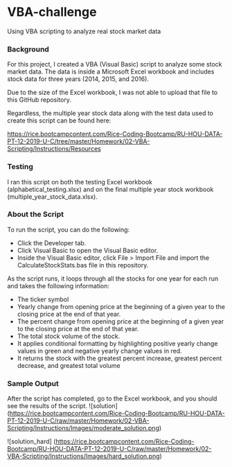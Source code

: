 # VBA-challenge
Using VBA scripting to analyze real stock market data


### Background
For this project, I created a VBA (Visual Basic) script to analyze some stock market data. The data is inside a Microsoft Excel workbook and includes stock data for three years (2014, 2015, and 2016). 

Due to the size of the Excel workbook, I was not able to upload that file to this GitHub repository.

Regardless, the multiple year stock data along with the test data used to create this script can be found here:

https://rice.bootcampcontent.com/Rice-Coding-Bootcamp/RU-HOU-DATA-PT-12-2019-U-C/tree/master/Homework/02-VBA-Scripting/Instructions/Resources

### Testing
I ran this script on both the testing Excel workbook (alphabetical_testing.xlsx) and on the final multiple year stock workbook (multiple_year_stock_data.xlsx).


### About the Script
To run the script, you can do the following:
- Click the Developer tab.
- Click Visual Basic to open the Visual Basic editor.
- Inside the Visual Basic editor, click File > Import File and import the CalculateStockStats.bas file in this repository.


As the script runs, it loops through all the stocks for one year for each run and takes the following information:
- The ticker symbol
- Yearly change from opening price at the beginning of a given year to the closing price at the end of that year.
- The percent change from opening price at the beginning of a given year to the closing price at the end of that year.
- The total stock volume of the stock.
- It applies conditional formatting by highlighting positive yearly change values in green and negative yearly change values in red.
- It returns the stock with the greatest percent increase, greatest percent decrease, and greatest total volume

### Sample Output
After the script has completed, go to the Excel workbook, and you should see the results of the script.
![solution] (https://rice.bootcampcontent.com/Rice-Coding-Bootcamp/RU-HOU-DATA-PT-12-2019-U-C/raw/master/Homework/02-VBA-Scripting/Instructions/Images/moderate_solution.png)

![solution_hard] (https://rice.bootcampcontent.com/Rice-Coding-Bootcamp/RU-HOU-DATA-PT-12-2019-U-C/raw/master/Homework/02-VBA-Scripting/Instructions/Images/hard_solution.png)


